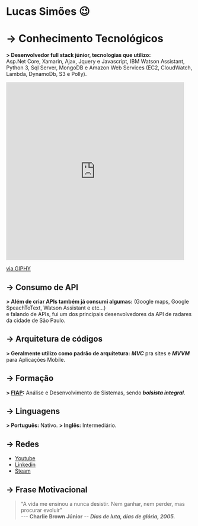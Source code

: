 # Lucas Simões 😉


# -> Conhecimento Tecnológicos

 **> Desenvolvedor full stack júnior, tecnologias que utilizo:**  
Asp.Net Core, Xamarin, Ajax, Jquery e Javascript, IBM Watson Assistant, Python 3, Sql Server, MongoDB e Amazon Web Services (EC2, CloudWatch, Lambda, DynamoDb, S3 e Polly).

<iframe src="https://giphy.com/embed/dxn6fRlTIShoeBr69N" width="480" height="480" frameBorder="0" class="giphy-embed" allowFullScreen></iframe><p><a href="https://giphy.com/gifs/hackernoon-hacker-noon-random-pixels-dxn6fRlTIShoeBr69N">via GIPHY</a></p>


## -> Consumo de API

**> Além de criar APIs também já consumi algumas:** 
(Google maps, Google SpeachToText, Watson Assistant e etc...)  
e falando de APIs, fui um dos principais desenvolvedores da API de radares da cidade de São Paulo.

## -> Arquitetura de códigos

**> Geralmente utilizo como padrão de arquitetura:** 
***MVC*** pra sites e ***MVVM*** para Aplicações Mobile.

## -> Formação

**> [FIAP](https://www.fiap.com.br):**
Análise e Desenvolvimento de Sistemas, sendo ***bolsista integral***.

## -> Linguagens

**> Português:** Nativo.
**> Inglês:** Intermediário.

## -> Redes 
- [Youtube](https://www.youtube.com/channel/UCOM7jgDwVyCipm4wAy_dvgg?view_as=subscriber)
- [Linkedin](https://www.linkedin.com/in/lucazsimoes/)
- [Steam](https://steamcommunity.com/id/ImZicky/)

## -> Frase Motivacional

> "A vida me ensinou a nunca desistir. Nem ganhar, nem perder, mas procurar evoluir"  
--- **Charlie Brown Júnior** -- ***Dias de luta, dias de glória, 2005.***
